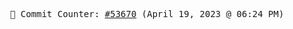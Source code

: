 <p align="center">
    <samp>
        📮 Commit Counter: <a href="https://github.com/Javascript-void0/Javascript-void0/commits/main">#53670</a> (April 19, 2023 @ 06:24 PM)
    </samp>
</p>